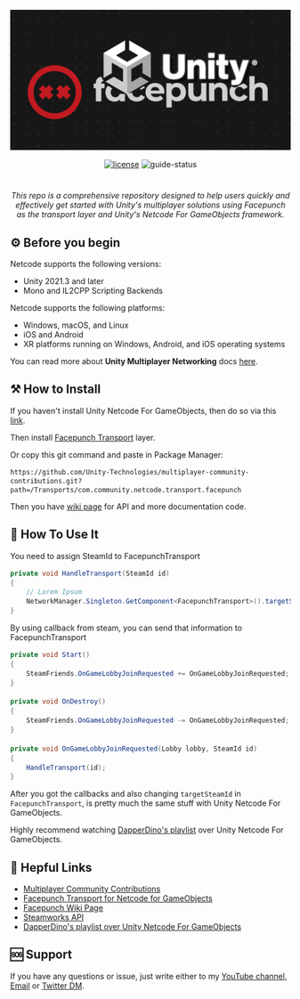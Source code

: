 ![Banner](Static/Img/Banner.png)

<div align="center">
  
[![license](https://img.shields.io/badge/license-MIT-blue.svg)](https://github.com/mrrobinofficial/guide-unitysteamnetcodegameobjects/blob/HEAD/LICENSE.txt)
![guide-status](https://img.shields.io/badge/guide_status-completed-green)

</div>

#

<center>
    <p>
        <i>
            This repo is a comprehensive repository designed to help users quickly and effectively get started with Unity's multiplayer solutions using Facepunch as the transport layer and Unity's Netcode For GameObjects framework.
        </i>
    </p>
</center>

## ⚙️ Before you begin

Netcode supports the following versions:

* Unity 2021.3 and later
* Mono and IL2CPP Scripting Backends

Netcode supports the following platforms:

* Windows, macOS, and Linux
* iOS and Android
* XR platforms running on Windows, Android, and iOS operating systems

You can read more about **Unity Multiplayer Networking** docs [here](https://docs-multiplayer.unity3d.com/).

## ⚒️ How to Install

If you haven't install Unity Netcode For GameObjects, then do so via this [link](https://docs-multiplayer.unity3d.com/netcode/current/installation/install).

Then install [Facepunch Transport](https://github.com/Unity-Technologies/multiplayer-community-contributions/tree/main/Transports/com.community.netcode.transport.facepunch) layer.

Or copy this git command and paste in Package Manager:

```console
https://github.com/Unity-Technologies/multiplayer-community-contributions.git?path=/Transports/com.community.netcode.transport.facepunch
```

Then you have [wiki page](https://wiki.facepunch.com/steamworks/) for API and more documentation code.

## 📝 How To Use It

You need to assign SteamId to FacepunchTransport

```csharp
private void HandleTransport(SteamId id)
{
    // Lorem Ipsum
    NetworkManager.Singleton.GetComponent<FacepunchTransport>().targetSteamId = id;
}
```

By using callback from steam, you can send that information to FacepunchTransport
```csharp
private void Start()
{
    SteamFriends.OnGameLobbyJoinRequested += OnGameLobbyJoinRequested; // Add the callback
}

private void OnDestroy()
{
    SteamFriends.OnGameLobbyJoinRequested -= OnGameLobbyJoinRequested; // Remove the callback
}

private void OnGameLobbyJoinRequested(Lobby lobby, SteamId id)
{
    HandleTransport(id);
}
```

After you got the callbacks and also changing `targetSteamId` in `FacepunchTransport`, is pretty much the same stuff with Unity Netcode For GameObjects.

Highly recommend watching [DapperDino's playlist](https://www.youtube.com/playlist?list=PLS6sInD7ThM2_N9a1kN2oM4zZ-U-NtT2E) over Unity Netcode For GameObjects.

## 🔗 Hepful Links

* [Multiplayer Community Contributions](https://github.com/Unity-Technologies/multiplayer-community-contributions/)
* [Facepunch Transport for Netcode for GameObjects](https://github.com/Unity-Technologies/multiplayer-community-contributions/tree/main/Transports/com.community.netcode.transport.facepunch)
* [Facepunch Wiki Page](https://wiki.facepunch.com/steamworks/)
* [Steamworks API](https://partner.steamgames.com/doc/api)
* [DapperDino's playlist over Unity Netcode For GameObjects](https://www.youtube.com/playlist?list=PLS6sInD7ThM2_N9a1kN2oM4zZ-U-NtT2E)

## 🆘 Support
If you have any questions or issue, just write either to my [YouTube channel](https://www.youtube.com/@mrrobinofficial), [Email](mailto:mrrobin123mail@gmail.com) or [Twitter DM](https://twitter.com/MrRobinOfficial).

